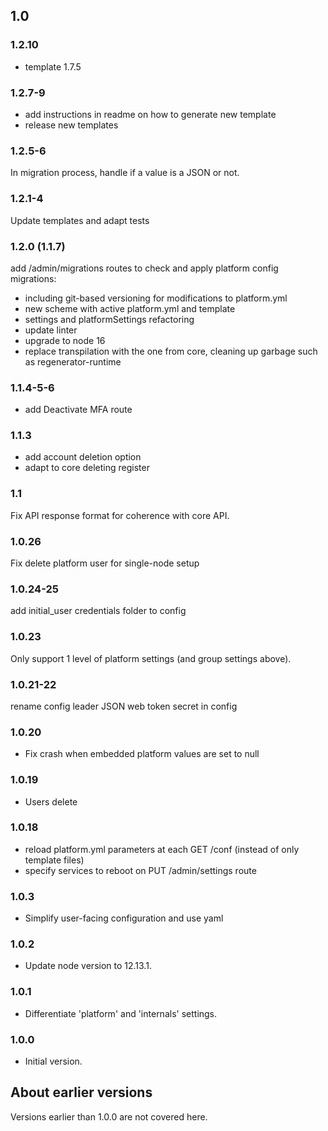 ## 1.0

### 1.2.10

- template 1.7.5

### 1.2.7-9

- add instructions in readme on how to generate new template
- release new templates

### 1.2.5-6

In migration process, handle if a value is a JSON or not.

### 1.2.1-4

Update templates and adapt tests

### 1.2.0 (1.1.7)

add /admin/migrations routes to check and apply platform config migrations:

- including git-based versioning for modifications to platform.yml
- new scheme with active platform.yml and template
- settings and platformSettings refactoring
- update linter
- upgrade to node 16
- replace transpilation with the one from core, cleaning up garbage such as regenerator-runtime

### 1.1.4-5-6

- add Deactivate MFA route

### 1.1.3

- add account deletion option
- adapt to core deleting register

### 1.1

Fix API response format for coherence with core API.

### 1.0.26

Fix delete platform user for single-node setup

### 1.0.24-25

add initial_user credentials folder to config

### 1.0.23

Only support 1 level of platform settings (and group settings above).

### 1.0.21-22

rename config leader JSON web token secret in config

### 1.0.20

- Fix crash when embedded platform values are set to null

### 1.0.19

- Users delete

### 1.0.18

- reload platform.yml parameters at each GET /conf (instead of only template files)
- specify services to reboot on PUT /admin/settings route

### 1.0.3

- Simplify user-facing configuration and use yaml

### 1.0.2

- Update node version to 12.13.1.

### 1.0.1

- Differentiate 'platform' and 'internals' settings.

### 1.0.0

- Initial version.

## About earlier versions

Versions earlier than 1.0.0 are not covered here.
